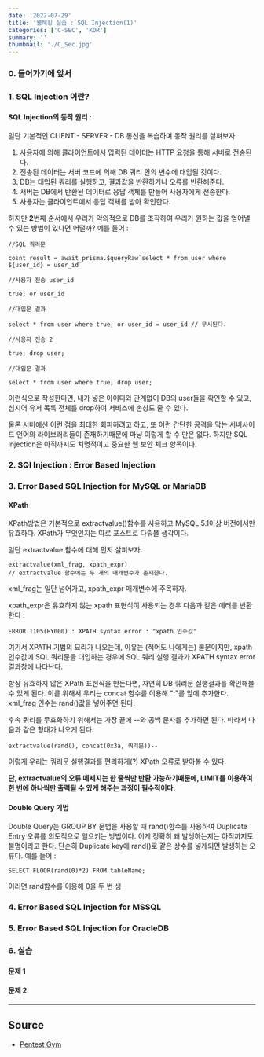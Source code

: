 ```yaml
---
date: '2022-07-29'
title: '웹해킹 실습 : SQL Injection(1)'
categories: ['C-SEC', 'KOR']
summary: ''
thumbnail: './C_Sec.jpg'
---
```


### 0. 들어가기에 앞서

### 1. SQL Injection 이란?

#### SQL Injection의 동작 원리 :


일단 기본적인 CLIENT - SERVER - DB 통신을 복습하며 동작 원리를 살펴보자.


1. 사용자에 의해 클라이언트에서 입력된 데이터는 HTTP 요청을 통해 서버로 전송된다.
2. 전송된 데이터는 서버 코드에 의해 DB 쿼리 안의 변수에 대입될 것이다.
3. DB는 대입된 쿼리를 실행하고, 결과값을 반환하거나 오류를 반환해준다.
4. 서버는 DB에서 반환된 데이터로 응답 객체를 만들어 사용자에게 전송한다.
5. 사용자는 클라이언트에서 응답 객체를 받아 확인한다.


하지만 **2**번째 순서에서 우리가 악의적으로 DB를 조작하여 우리가 원하는 값을 얻어낼 수 있는 방법이 있다면 어떨까? 예를 들어 : 


```
//SQL 쿼리문

cosnt result = await prisma.$queryRaw`select * from user where ${user_id} = user_id`

//사용자 전송 user_id

true; or user_id

//대입문 결과

select * from user where true; or user_id = user_id // 무시된다. 

//사용자 전송 2

true; drop user;

//대입문 결과

select * from user where true; drop user;
```
이런식으로 작성한다면, 내가 넣은 아이디와 관계없이 DB의 user들을 확인할 수 있고, 심지어 유저 목록 전체를 drop하여 서비스에 손상도 줄 수 있다.


물론 서버에선 이런 점을 최대한 회피하려고 하고, 또 이런 간단한 공격을 막는 서버사이드 언어의 라이브러리들이 존재하기때문에 마냥 이렇게 할 수 만은 없다. 하지만 SQL Injection은 아직까지도 치명적이고 중요한 웹 보안 체크 항목이다.
### 2. SQl Injection : Error Based Injection


### 3. Error Based SQL Injection for MySQL or MariaDB


#### XPath
XPath방법은 기본적으로 extractvalue()함수를 사용하고 MySQL 5.1이상 버전에서만 유효하다. XPath가 무엇인지는 따로 포스트로 다뤄볼 생각이다.


일단 extractvalue 함수에 대해 먼저 살펴보자.
```
extractvalue(xml_frag, xpath_expr)
// extractvalue 함수에는 두 개의 매개변수가 존재한다.
```
xml_frag는 일단 넘어가고, xpath_expr 매개변수에 주목하자. 


xpath_expr은 유효하지 않는 xpath 표현식이 사용되는 경우 다음과 같은 에러를 반환한다 : 
```
ERROR 1105(HY000) : XPATH syntax error : "xpath 인수값"
```
여기서 XPATH 기법의 묘리가 나오는데, 이유는 (적어도 나에게는) 불문이지만, xpath 인수값에 SQL 쿼리문을 대입하는 경우에 SQL 쿼리 실행 결과가 XPATH syntax error 결과창에 나타난다.


항상 유효하지 않은 XPath 표현식을 만든다면, 자연히 DB 쿼리문 실행결과를 확인해볼 수 있게 된다. 이를 위해서 우리는 concat 함수를 이용해 ":"를 앞에 추가한다. xml_frag 인수는 rand()값을 넣어주면 된다.


후속 쿼리를 무효화하기 위해서는 가장 끝에 --와 공백 문자를 추가하면 된다. 따라서 다음과 같은 형태가 나오게 된다.
```
extractvalue(rand(), concat(0x3a, 쿼리문))-- 
```

이렇게 우리는 쿼리문 실행결과를 편리하게(?) XPath 오류로 받아볼 수 있다.


**단, extractvalue의 오류 메세지는 한 줄씩만 반환 가능하기때문에, LIMIT를 이용하여 한 번에 하나씩만 출력될 수 있게 해주는 과정이 필수적이다.**

#### Double Query 기법
Double Query는 GROUP BY 문법을 사용할 때 rand()함수를 사용하여 Duplicate Entry 오류를 의도적으로 일으키는 방법이다. 이게 정확히 왜 발생하는지는 아직까지도 불명이라고 한다. 단순히 Duplicate key에 rand()로 같은 상수를 넣게되면 발생하는 오류다. 예를 들어 :
```
SELECT FLOOR(rand(0)*2) FROM tableName;
```
이러면 rand함수를 이용해 0을 두 번 생

### 4. Error Based SQL Injection for MSSQL


### 5. Error Based SQL Injection for OracleDB

     

### 6. 실습
#### 문제 1


#### 문제 2

---

## Source

- [Pentest Gym](<https://www.bugbountyclub.com/pentestgym/view/53>)
